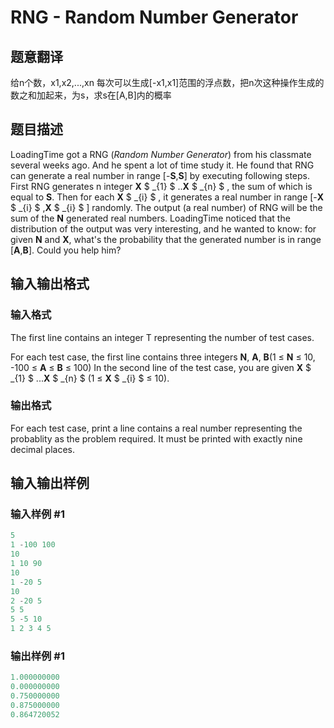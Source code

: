 # RNG - Random Number Generator

## 题意翻译

给n个数，x1,x2,...,xn 每次可以生成[-x1,x1]范围的浮点数，把n次这种操作生成的数之和加起来，为s，求s在[A,B]内的概率

## 题目描述

LoadingTime got a RNG (_Random Number Generator_) from his classmate several weeks ago. And he spent a lot of time study it. He found that RNG can generate a real number in range \[-**S**,**S**\] by executing following steps. First RNG generates n integer **X** $ _{1} $ ..**X** $ _{n} $ , the sum of which is equal to **S**. Then for each **X** $ _{i} $ , it generates a real number in range \[-**X** $ _{i} $ ,**X** $ _{i} $ \] randomly. The output (a real number) of RNG will be the sum of the **N** generated real numbers. LoadingTime noticed that the distribution of the output was very interesting, and he wanted to know: for given **N** and **X**, what's the probability that the generated number is in range \[**A**,**B**\]. Could you help him?

## 输入输出格式

### 输入格式

The first line contains an integer T representing the number of test cases.

For each test case, the first line contains three integers **N**, **A**, **B**(1 ≤ **N** ≤ 10, -100 ≤ **A** ≤ **B** ≤ 100) In the second line of the test case, you are given **X** $ _{1} $ ...**X** $ _{n} $ (1 ≤ **X** $ _{i} $ ≤ 10).

### 输出格式

For each test case, print a line contains a real number representing the probablity as the problem required. It must be printed with exactly nine decimal places.

## 输入输出样例

### 输入样例 #1

```cpp
5
1 -100 100
10
1 10 90
10
1 -20 5
10
2 -20 5
5 5
5 -5 10
1 2 3 4 5
```


### 输出样例 #1

```cpp
1.000000000
0.000000000
0.750000000
0.875000000
0.864720052
```


